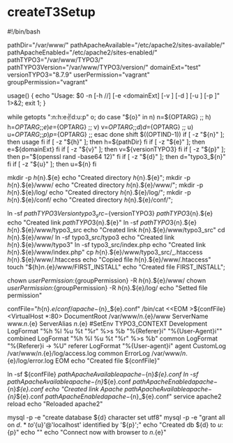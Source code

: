# createT3Setup

#!/bin/bash

pathDir="/var/www/"
pathApacheAvailable="/etc/apache2/sites-available/"
pathApacheEnabled="/etc/apache2/sites-enabled/"
pathTYPO3="/var/www/TYPO3/"
pathTYPO3Version="/var/www/TYPO3/version/"
domainExt="test"
versionTYPO3="8.7.9"
userPermission="vagrant"
groupPermission="vagrant"

usage() { echo "Usage: $0 -n <siteName> [-h /<homeDir>/] [-e <domainExt] [-v <versionTYPO3> ] [-d <dbName>] [-u <dbName>] [-p <dbPass>]" 1>&2; exit 1; }

while getopts ":n:h:e:v:d:u:p" o; do
        case "${o}" in
                n)
                        n=${OPTARG}
                        ;;
                h)
                        h=${OPTARG}
                        ;;
                e)
                        e=${OPTARG}
                        ;;
                v)
                        v=${OPTARG}
                        ;;
                d)
                        d=${OPTARG}
                        ;;
                u)
                        u=${OPTARG}
                        ;;
                p)
                        p=${OPTARG}
                        ;;
        esac
done
shift $((OPTIND-1))
if [ -z "${n}" ]; then
        usage
fi
if [ -z "${h}" ]; then
        h=${pathDir}
fi
if [ -z "${e}" ]; then
        e=${domainExt}
fi
if [ -z "${v}" ]; then
        v=${versionTYPO3}
fi
if [ -z "${p}" ]; then
        p="$(openssl rand -base64 12)"
fi
if [ -z "${d}" ]; then
        d="typo3_${n}"
fi
if [ -z "${u}" ]; then
        u=${n}
fi

mkdir -p ${h}${n}.${e}
echo "Created directory ${h}${n}.${e}";
mkdir -p ${h}${n}.${e}/www/
echo "Created directory ${h}${n}.${e}/www/";
mkdir -p ${h}${n}.${e}/log/
echo "Created directory ${h}${n}.${e}/log/";
mkdir -p ${h}${n}.${e}/conf/
echo "Created directory ${h}${n}.${e}/conf/";

ln -sf ${pathTYPO3Version}typo3_src-${versionTYPO3} ${pathTYPO3}${n}.${e}
echo "Created link ${pathTYPO3}${n}.${e}"
ln -sf ${pathTYPO3}${n}.${e} ${h}${n}.${e}/www/typo3_src
echo "Created link ${h}${n}.${e}/www/typo3_src"
cd ${h}${n}.${e}/www/
ln -sf typo3_src/typo3
echo "Created link ${h}${n}.${e}/www/typo3"
ln -sf typo3_src/index.php
echo "Created link ${h}${n}.${e}/www/index.php"
cp ${h}${n}.${e}/www/typo3_src/_.htaccess ${h}${n}.${e}/www/.htaccess
echo "Copied file ${h}${n}.${e}/www/.htaccess"
touch "${h}${n}.${e}/www/FIRST_INSTALL"
echo "Created file FIRST_INSTALL";

chown ${userPermission}:${groupPermission} -R ${h}${n}.${e}/www/
chown ${userPermission}:${groupPermission} -R ${h}${n}.${e}/log/
echo "Setted file permission"

confFile="${h}${n}.${e}/conf/apache-${n}_${e}.conf"
/bin/cat <<EOM >${confFile}
<VirtualHost *:80>
    DocumentRoot /var/www/${n}.${e}/www
    ServerName www.${n}.${e}
    ServerAlias ${n}.${e}
    #SetEnv TYPO3_CONTEXT Development
    LogFormat "%h %l %u %t \"%r\" %>s %b \"%{Referer}i\" \"%{User-Agent}i\"" combined
    LogFormat "%h %l %u %t \"%r\" %>s %b" common
    LogFormat "%{Referer}i -> %U" referer
    LogFormat "%{User-agent}i" agent
    CustomLog /var/www/${n}.${e}/log/access.log common
    ErrorLog  /var/www/${n}.${e}/log/error.log
</VirtualHost>
EOM
echo "Created file ${confFile}"

ln -sf ${confFile} ${pathApacheAvailable}apache-${n}_${e}.conf
ln -sf ${pathApacheAvailable}apache-${n}_${e}.conf ${pathApacheEnabled}apache-${n}_${e}.conf
echo "Created link Apache ${pathApacheAvailable}apache-${n}_${e}.conf ${pathApacheEnabled}apache-${n}_${e}.conf"
service apache2 reload
echo "Reloaded apache2"

mysql -p -e "create database ${d} character set utf8"
mysql -p -e "grant all on ${d}.* to '${u}'@'localhost' identified by '${p}';"
echo "Created db ${d} to ${u}:${p}"
echo ""
echo "Connect now with browser to ${n}.${e}"
